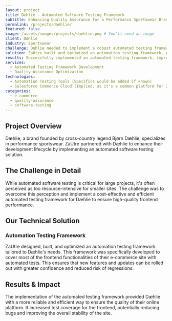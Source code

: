 ```yaml
---
layout: project
title: Dæhlie - Automated Software Testing Framework
subtitle: Enhancing Quality Assurance for a Performance Sportswear Brand
permalink: /projects/daehlie/
featured: false
image: /assets/images/projects/daehlie.png # You'll need an image
client: Dæhlie
industry: Sportswear
challenge: Dæhlie needed to implement a robust automated testing framework, often considered too complex or expensive for smaller sites, to ensure the quality and reliability of their e-commerce platform.
solution: ZaUtre built and optimized an automation testing framework, providing extensive frontend test coverage for the Dæhlie website.
results: Successfully implemented an automated testing framework, improving software quality and reducing manual testing efforts for most of the frontend.
services:
  - Automated Testing Framework Development
  - Quality Assurance Optimization
technologies:
  - Automation Testing Tools (Specifics would be added if known)
  - Salesforce Commerce Cloud (Implied, as it's a common platform for ZaUtre)
categories:
  - e-commerce
  - quality-assurance
  - software-testing
---
```


## Project Overview

Dæhlie, a brand founded by cross-country legend Bjørn Dæhlie, specializes in performance sportswear. ZaUtre partnered with Dæhlie to enhance their development lifecycle by implementing an automated software testing solution.

## The Challenge in Detail

While automated software testing is critical for large projects, it's often perceived as too resource-intensive for smaller sites. The challenge was to overcome this perception and implement a cost-effective and efficient automated testing framework for Dæhlie to ensure high-quality frontend performance.

## Our Technical Solution

### Automation Testing Framework

ZaUtre designed, built, and optimized an automation testing framework tailored to Dæhlie's needs. This framework was specifically developed to cover most of the frontend functionalities of their e-commerce site with automated tests. This ensures that new features and updates can be rolled out with greater confidence and reduced risk of regressions.

## Results & Impact

The implementation of the automated testing framework provided Dæhlie with a more reliable and efficient way to ensure the quality of their online platform. It increased test coverage for the frontend, potentially reducing bugs and improving the overall stability of the site.